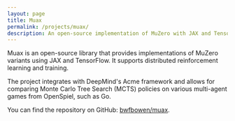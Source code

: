 ```yaml
---
layout: page
title: Muax
permalink: /projects/muax/
description: An open-source implementation of MuZero with JAX and TensorFlow.
---
```


Muax is an open-source library that provides implementations of MuZero variants using JAX and TensorFlow. It supports distributed reinforcement learning and training.

The project integrates with DeepMind's Acme framework and allows for comparing Monte Carlo Tree Search (MCTS) policies on various multi-agent games from OpenSpiel, such as Go.

You can find the repository on GitHub: [bwfbowen/muax](https://github.com/bwfbowen/muax). 